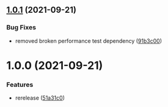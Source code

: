## [1.0.1](https://github.com/Vadimskyi/EventManager/compare/v1.0.0...v1.0.1) (2021-09-21)


### Bug Fixes

* removed broken performance test dependency ([91b3c00](https://github.com/Vadimskyi/EventManager/commit/91b3c0034cd8c968b443b9201f2337af04ef0cdf))

# 1.0.0 (2021-09-21)


### Features

* rerelease ([51a31c0](https://github.com/Vadimskyi/EventManager/commit/51a31c00e99429d9f57e437651f19ae7edf54f77))
